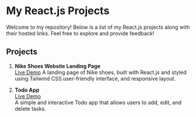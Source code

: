 # My React.js Projects

Welcome to my repository! Below is a list of my React.js projects along with their hosted links. Feel free to explore and provide feedback!

## Projects

1. **Nike Shoes Website Landing Page**  
   [Live Demo](  https://vercel.live/link/nike-website-landing-page-blond.vercel.app?via=deployment-domains-list&p=1  )
   A landing page of Nike shoes, built with React.js and styled using
   Tailwind CSS.user-friendly interface, and responsive layout.


2. **Todo App**  
   [Live Demo](https://vercel.live/link/todo-app-two-liart-17.vercel.app?via=deployment-domains-list&p=1)  
   A simple and interactive Todo app that allows users to add, edit, and delete tasks.


